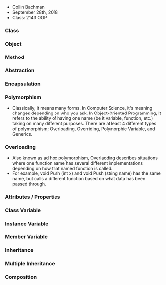 * Collin Bachman
* September 28th, 2018
* Class: 2143 OOP



### Class
### Object
### Method
### Abstraction
### Encapsulation
### Polymorphism
* Classically, it means many forms. In Computer Science, it's meaning changes depending on who you ask. In Object-Oriented Programming, It refers to the ability of having one name (be it variable, function, etc.) taking on many different purposes. There are at least 4 different types of polymorphism; Overloading, Overriding, Polymorphic Variable, and Generics.
### Overloading
* Also known as ad hoc polymorphism, Overlaoding describes situations where one function name has several different implementations depending on how that named function is called.
* For example, void Push (int x) and void Push (string name) has the same name, but calls a different function based on what data has been passed through.
### Attributes / Properties
### Class Variable
### Instance Variable
### Member Variable
### Inheritance
### Multiple Inheritance
### Composition
